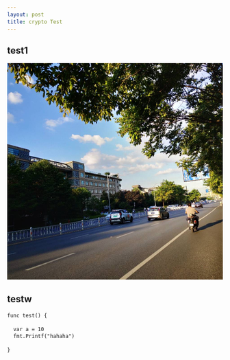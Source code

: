 ```yaml
---
layout: post
title: crypto Test
---
```


## test1

![](./pic/a.jpg)

## testw

```
func test() {

  var a = 10
  fmt.Printf("hahaha")

}
```
